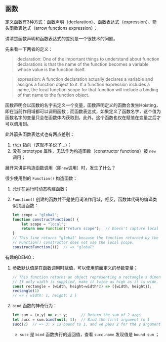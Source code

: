 ## 函数

定义函数有3种方式：函数声明（declaration）、函数表达式（expression）、箭头函数表达式（arrow functions expression）；

讲清楚函数声明和函数表达式的差别是一个很技术的问题。

先来看一下两者的定义：

> declaration: One of the important things to understand about function declarations is that the name of the function becomes a variable whose value is the function itself.

> expression: A function declaration actually declares a variable and assigns a function object to it. If a function expression includes a name, the local function scope for that function will include a binding of that name to the function object.

函数声明会以函数的名字去定义一个变量，函数声明定义的函数会发生Hoisting，即在当前作用域都可以调用函数；而函数表达式，如果定义了函数名字，这个值为函数名字的变量只会在函数体内获取到，此外，这个函数也仅在赋值在变量之后才可以调用到。

此外箭头函数表达式也有两点差别：

1. `this` 指向（这就不多说了...）；
2. 没有 prototype 属性，无法作为构造函数（constructor functions）被 `new` 调用；

展开来讲讲构造函数调用（即`new`调用）时，发生了什么？

很少使用到的 `Function()` 构造函数：

1. 允许在运行时动态构建函数；
2. `Function()` 创建的函数并不是使用词法作用域，相反，函数体代码的编译类似顶层函数：

    ```jsx
    let scope = "global";
    function constructFunction() {
        let scope = "local";
        return new Function("return scope");  // Doesn't capture local scope!
    }
    // This line returns "global" because the function returned by the
    // Function() constructor does not use the local scope.
    constructFunction()()  // => "global"
    ```

有趣的DEMO：

1. 参数默认值是在函数调用时赋值，可以使用前面定义的参数变量；

   ```jsx
   // This function returns an object representing a rectangle's dimensions.
   // If only width is supplied, make it twice as high as it is wide.
   const rectangle = (width, height=width*2) => ({width, height});
   rectangle(1)  
   // => { width: 1, height: 2 }
   ```

2. `bind` 函数的神奇行为：

   ```jsx
   let sum = (x,y) => x + y;      // Return the sum of 2 args
   let succ = sum.bind(null, 1);  // Bind the first argument to 1
   succ(2)  // => 3: x is bound to 1, and we pass 2 for the y argument
   ```

   - `succ` 是 `bind` 函数执行的返回值，查看 `succ.name` 发现值是 `bound sum` ；